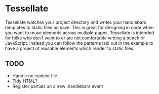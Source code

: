 # Tessellate

Tessellate watches your project directory and writes your handlebars templates to static files on save. This is great for designing in code when you want to reuse elements across multiple pages. Tessellate is intended for folks who don't want to or are not comfortable writing a bunch of JavaScript. Instead you can follow the patterns laid out in the example to have a project of reusable elements which render to static files.

## TODO

- Handle no context file
- Tidy HTML?
- Register partials on a new .handlebars event